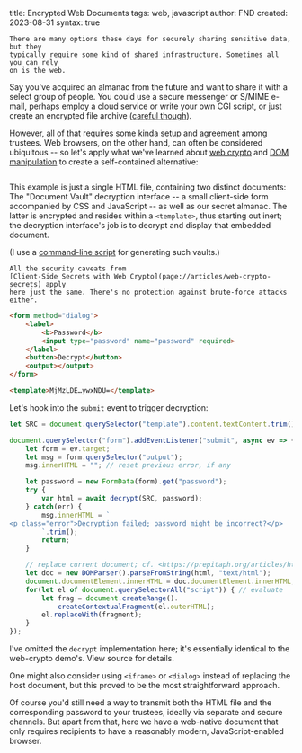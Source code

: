 title: Encrypted Web Documents
tags: web, javascript
author: FND
created: 2023-08-31
syntax: true

```intro
There are many options these days for securely sharing sensitive data, but they
typically require some kind of shared infrastructure. Sometimes all you can rely
on is the web.
```

Say you've acquired an almanac from the future and want to share it with a
select group of people. You could use a secure messenger or S/MIME e-mail,
perhaps employ a cloud service or write your own CGI script, or just create an
encrypted file archive
([careful though](https://en.wikipedia.org/wiki/ZIP_(file_format)#Encryption)).

However, all of that requires some kinda setup and agreement among trustees. Web
browsers, on the other hand, can often be considered ubiquitous -- so let's
apply what we've learned about [web crypto](page://articles/web-crypto-secrets)
and [DOM manipulation](page://articles/html2dom) to create a self-contained
alternative:

```embed uri=./demo.html
```

This example is just a single HTML file, containing two distinct documents: The
"Document Vault" decryption interface -- a small client-side form accompanied by
CSS and JavaScript -- as well as our secret almanac. The latter is encrypted and
resides within a `<template>`, thus starting out inert; the decryption
interface's job is to decrypt and display that embedded document.

(I use a [command-line script](./cli.js) for generating such vaults.)

```infobox
All the security caveats from
[Client-Side Secrets with Web Crypto](page://articles/web-crypto-secrets) apply
here just the same. There's no protection against brute-force attacks either.
```

```html
<form method="dialog">
    <label>
        <b>Password</b>
        <input type="password" name="password" required>
    </label>
    <button>Decrypt</button>
    <output></output>
</form>

<template>MjMzLDE…ywxNDU=</template>
```

Let's hook into the `submit` event to trigger decryption:

```javascript
let SRC = document.querySelector("template").content.textContent.trim();

document.querySelector("form").addEventListener("submit", async ev => {
    let form = ev.target;
    let msg = form.querySelector("output");
    msg.innerHTML = ""; // reset previous error, if any

    let password = new FormData(form).get("password");
    try {
        var html = await decrypt(SRC, password);
    } catch(err) {
        msg.innerHTML = `
<p class="error">Decryption failed; password might be incorrect?</p>
        `.trim();
        return;
    }

    // replace current document; cf. <https://prepitaph.org/articles/html2dom/>
    let doc = new DOMParser().parseFromString(html, "text/html");
    document.documentElement.innerHTML = doc.documentElement.innerHTML;
    for(let el of document.querySelectorAll("script")) { // evaluate
        let frag = document.createRange().
            createContextualFragment(el.outerHTML);
        el.replaceWith(fragment);
    }
});
```

I've omitted the `decrypt` implementation here; it's essentially identical to
the web-crypto demo's. View source for details.

One might also consider using `<iframe>` or `<dialog>` instead of replacing the
host document, but this proved to be the most straightforward approach.

Of course you'd still need a way to transmit both the HTML file and the
corresponding password to your trustees, ideally via separate and secure
channels. But apart from that, here we have a web-native document that only
requires recipients to have a reasonably modern, JavaScript-enabled browser.
